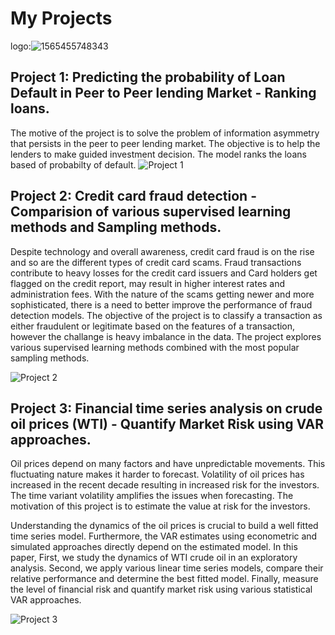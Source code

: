 # My Projects
logo:![1565455748343](https://user-images.githubusercontent.com/67180294/102149643-ef60f200-3e3c-11eb-8389-cbed71954642.jpg)

Project 1: Predicting the probability of Loan Default in Peer to Peer lending Market - Ranking loans.
------------------------------------------------------------------------------------

The motive of the project is to solve the problem of information asymmetry that persists in the peer to peer lending market. The objective is to help the lenders to make guided investment decision. The model ranks the loans based of probabilty of default.
![Project 1](https://user-images.githubusercontent.com/67180294/101998598-c3aa0480-3ca2-11eb-85ca-c84c01a7f804.JPG)


Project 2: Credit card fraud detection - Comparision of various supervised learning methods and Sampling methods.
-----------------------------------------------------------------------------------------------------------------
Despite technology and overall awareness, credit card fraud is on the rise and so are the different types of credit card scams. Fraud transactions contribute to heavy losses for the credit card issuers and Card holders get flagged on the credit report, may result in higher interest rates and administration fees. With the nature of the scams getting newer and more sophisticated, there is a need to better improve the performance of fraud detection models. The objective of the project is to classify a transaction as either fraudulent or legitimate based on the features of a transaction, however the challange is heavy imbalance in the data. The project explores various supervised learning methods combined with the most popular sampling methods.


![Project 2](https://user-images.githubusercontent.com/67180294/101999459-3f0fb400-3cab-11eb-99fc-07e8060c96f0.JPG)


Project 3: Financial time series analysis on crude oil prices (WTI) - Quantify Market Risk using VAR approaches.
------------------------------------------------------------------
Oil prices depend on many factors and have unpredictable movements. This fluctuating nature makes it harder to forecast. Volatility of oil prices has increased in the recent decade resulting in increased risk for the investors. The time variant volatility amplifies the issues when forecasting. The motivation of this project is to estimate the value at risk for the investors.

Understanding the dynamics of the oil prices is crucial to build a well fitted time series model. Furthermore, the VAR estimates using econometric and simulated approaches directly depend on the estimated model. In this paper, First, we study the dynamics of WTI crude oil in an exploratory analysis. Second, we apply various linear time series models, compare their relative performance and determine the best fitted model. Finally, measure the level of financial risk and quantify market risk using various statistical VAR approaches.


![Project 3](https://user-images.githubusercontent.com/67180294/101999781-73d13a80-3cae-11eb-9e7b-f68807259a46.JPG)

